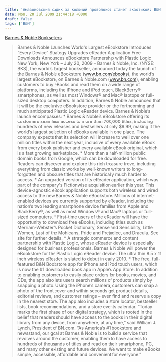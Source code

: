 ```yaml
---
title: 'Амазоновский садик за колючий проволокой станет экзотикой: B&N заключил соглашение с Plastic Logic'
date: Mon, 20 Jul 2009 21:44:18 +0000
draft: false
tags: ['B&N']
---
```


[Barnes & Noble Booksellers](http://www.barnesandnobleinc.com/press_releases/2009_july_20_ebookstore.html#)

> Barnes & Noble Launches World's Largest eBookstore Introduces “Every Device” Strategy Upgrades eReader Application Free Downloads Announces eBookstore Partnership with Plastic Logic New York, New York – July 20, 2009 – Barnes & Noble, Inc. (NYSE: BKS), the world’s largest bookseller, announced today the launch of the Barnes & Noble eBookstore (www.bn.com/ebooks), the world’s largest eBookstore, on Barnes & Noble.com (www.bn.com), enabling customers to buy eBooks and read them on a wide range of platforms, including the iPhone and iPod touch, BlackBerry® smartphones, as well as most Windows® and Mac® laptops or full-sized desktop computers. In addition, Barnes & Noble announced that it will be the exclusive eBookstore provider on the forthcoming and much anticipated Plastic Logic eReader device. Barnes & Noble’s launch encompasses: \* Barnes & Noble’s eBookstore offering its customers seamless access to more than 700,000 titles, including hundreds of new releases and bestsellers at only $9.99, making it the world’s largest selection of eBooks available in one place. The company expects that its selection will increase to well over one million titles within the next year, inclusive of every available eBook from every book publisher and every available eBook original, which is a fast growing marketplace. \* More than a half-million public domain books from Google, which can be downloaded for free. Readers can discover and explore this rich treasure trove, including everything from classic works by well-known writers to long-forgotten and obscure titles that are historically much harder to access. \* An upgraded version of its eReader application, which was part of the company's Fictionwise acquisition earlier this year. This device-agnostic eBook application supports both wireless and wired access to the new Barnes & Noble eBookstore. Millions of internet-enabled devices are currently supported by eReader, including the nation’s two leading smartphone device families from Apple and BlackBerry®, as well as most Windows® and Mac® laptops or full-sized computers. \* First-time users of the eReader will have the opportunity to download free eBooks, including titles such as Merriam-Webster's Pocket Dictionary, Sense and Sensibility, Little Women, Last of the Mohicans, Pride and Prejudice, and Dracula. See site for further details. \* A strategic commerce and content partnership with Plastic Logic, whose eReader device is especially designed for business professionals. Barnes & Noble will power the eBookstore for the Plastic Logic eReader device. The ultra thin 8.5 x 11 inch wireless eReader is slated to debut in early 2010. \* The free, full-featured B&N Bookstore app for iPhone and iPod touch users, which is now the #1 downloaded book app in Apple’s App Store. In addition to enabling customers to easily place orders for books, movies, and CDs, the app also lets users search millions of products simply by snapping a photo. Using the iPhone’s camera, customers can snap a photo of the front cover and within seconds get product details, editorial reviews, and customer ratings – even find and reserve a copy in the nearest store. The app also includes a store locator, bestseller lists, book recommendations, and a store events calendar. “Today marks the first phase of our digital strategy, which is rooted in the belief that readers should have access to the books in their digital library from any device, from anywhere, at any time,” said William J. Lynch, President of BN.com. “As America’s #1 bookstore and newsstand, our goal at Barnes & Noble is to build a service that revolves around the customer, enabling them to have access to hundreds of thousands of titles and read on their smartphone, PC, and many other existing and future devices. We want to make eBooks simple, accessible, affordable and convenient for everyone.”